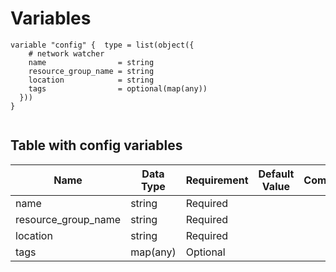 # Variables

```
variable "config" {  type = list(object({
    # network watcher
    name                = string
    resource_group_name = string
    location            = string
    tags                = optional(map(any))
  }))
}


```


## Table with config variables

| Name | Data Type | Requirement | Default Value | Comment |
| ------- | --------- | ----------- | ------------- | ------- |
|name | string | Required |  |  |
|resource_group_name | string | Required |  |  |
|location | string | Required |  |  |
|tags | map(any) | Optional |  |  |


